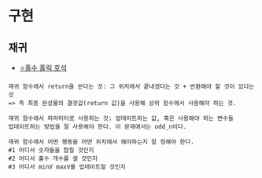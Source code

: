 # 구현
## 재귀
- [⭐홀수 홀릭 호석](https://github.com/dbwp031/YujeCodingTest/blob/main/%EA%B5%AC%ED%98%84/baek_20164.py)
```
재귀 함수에서 return을 쓴다는 것: 그 위치에서 끝내겠다는 것 + 반환해야 할 것이 있다는 것
=> 즉 최종 완성물의 결괏값(return 값)을 사용해 상위 함수에서 사용해야 하는 것.

재귀 함수에서 파라미터로 사용하는 것: 업데이트하는 값, 혹은 사용해야 하는 변수들
업데이트하는 방법을 잘 사용해야 한다. 이 문제에서는 odd_n이다.

재귀 함수에서 어떤 행동을 어떤 위치에서 해야하는지 잘 정해야 한다.
#1 어디서 숫자들을 합칠 것인지
#2 어디서 홀수 개수를 셀 것인지
#3 어디서 minV maxV를 업데이트할 것인지
```
